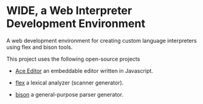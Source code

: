 # WIDE, a Web Interpreter Development Environment 
A web development environment for creating custom language interpreters using flex and bison tools.


This project uses the following open-source projects

* [Ace Editor](http://ace.c9.io/) an embeddable editor written in Javascript.

* [flex](http://flex.sourceforge.net/) a lexical analyzer (scanner generator).

* [bison](http://www.gnu.org/software/bison/) a general-purpose parser generator.

